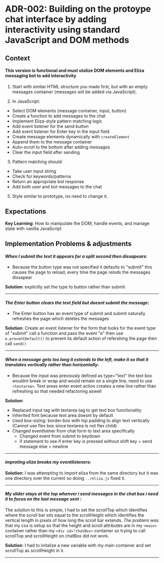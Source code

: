 # ADR-002: Building on the protoype chat interface by adding interactivity using standard JavaScript and DOM methods

## Context

#### This version is functional and must utalize DOM elements and Eliza messaging bot to add interactivity

1. Start with similar HTML structure you made first, but with an empty messages container (messages will be added via JavaScript).

2. In JavaScript:

- Select DOM elements (message container, input, button)
- Create a function to add messages to the chat
- Implement Eliza-style pattern matching logic
- Add event listener for the send button
- Add event listener for Enter key in the input field
- Create message elements dynamically with `createElement`
- Append them to the message container
- Auto-scroll to the bottom after adding messages
- Clear the input field after sending

3. Pattern matching should:

- Take user input string
- Check for keywords/patterns
- Return an appropriate bot response
- Add both user and bot messages to the chat

5. Style similar to prototype, no need to change it.

## Expectations

__Key Learning__: How to manipulate the DOM, handle events, and manage state with vanilla JavaScript

## Implementation Problems & adjustments

#### _When I submit the text it appears for a split second then dissapears_:

- Because the button type was not specified it defaults to "submit" this causes the page to reload, every time the page relods the messages dissapear

 __Solution__: explicitly set the type to button rather than submit

--- 
#### _The Enter button clears the text field but doesnt submit the message_:

- The Enter button has an event type of submit and submit naturally refreshes the page which deletes the messages

__Solution__: Create an event listener for the form that looks for the event type of "submit" call a function and pass the event "e" then use `e.preventDefault()` to prevent its default action of refershing the page then call `send()`

---
#### _When a message gets too long it extends to the left, make it so that it translates vertically rather than horizontally_:

- Because the input was previously defined as type="text" the text box wouldnt break or wrap and would remain on a single line, need to use `<textarea>`. Text areas enter event action creates a new line rather than refreshing so that needed refactoring aswell

__Solution__: 

- Replaced input tag with textarea tag to get text box functionality
- Inherited font because text area doesnt by default
- Used box-sizing: border-box with top padding to align text vertically (Cannot use flex box since textarea is not flex child)
- Changed eventlistner from chat form to text area specifically
    - Changed event from submit to keydown
    - if statement to see if enter key is pressed without shift key = send message else = newline
---
#### _improting eliza breaks my eventlisteners_:

__Solution__: I was attempting to import eliza from the same directory but it was one directory over the current so doing `../eliza.js` fixed it.

---
#### _My slider stays at the top whenver i send messages in the chat box i need it to focus on the last message sent_ :

The solution to this is simple, I had to set the scrollTop which identifies where the scroll bar sits equal to the scrollHeight which identifies the vertical length in pixels of how long the scroll bar extends. _The problem was_ that my css is setup so that the height and scroll attributes are in my `<main>` container rather than my `<div id="chatBox>` container so trying to call scrollTop and scrollHeight on chatBox did not work.

__Solution__: I had to initalize a new variable with my main container and set scrollTop as scrollHeight in it.

---






